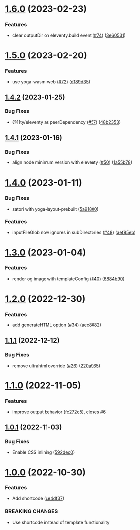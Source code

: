# [1.6.0](https://github.com/KiwiKilian/eleventy-plugin-og-image/compare/v1.5.0...v1.6.0) (2023-02-23)


### Features

* clear outputDir on eleventy.build event ([#74](https://github.com/KiwiKilian/eleventy-plugin-og-image/issues/74)) ([3e60531](https://github.com/KiwiKilian/eleventy-plugin-og-image/commit/3e60531e01f333c637cd9f330ff1e63bdd2d2945))

# [1.5.0](https://github.com/KiwiKilian/eleventy-plugin-og-image/compare/v1.4.2...v1.5.0) (2023-02-20)


### Features

* use yoga-wasm-web ([#72](https://github.com/KiwiKilian/eleventy-plugin-og-image/issues/72)) ([d189d35](https://github.com/KiwiKilian/eleventy-plugin-og-image/commit/d189d351325f1b1b7f550273638977d849b4c37c))

## [1.4.2](https://github.com/KiwiKilian/eleventy-plugin-og-image/compare/v1.4.1...v1.4.2) (2023-01-25)


### Bug Fixes

* @11ty/eleventy as peerDependency ([#57](https://github.com/KiwiKilian/eleventy-plugin-og-image/issues/57)) ([48b2353](https://github.com/KiwiKilian/eleventy-plugin-og-image/commit/48b2353c22ffea76240b9d208ab3da579e690862))

## [1.4.1](https://github.com/KiwiKilian/eleventy-plugin-og-image/compare/v1.4.0...v1.4.1) (2023-01-16)


### Bug Fixes

* align node minimum version with eleventy ([#50](https://github.com/KiwiKilian/eleventy-plugin-og-image/issues/50)) ([1a55b78](https://github.com/KiwiKilian/eleventy-plugin-og-image/commit/1a55b78767fcd42e0f21def605e8b884231fa172))

# [1.4.0](https://github.com/KiwiKilian/eleventy-plugin-og-image/compare/v1.3.0...v1.4.0) (2023-01-11)


### Bug Fixes

* satori with yoga-layout-prebuilt ([5a91800](https://github.com/KiwiKilian/eleventy-plugin-og-image/commit/5a918009bc2e224a368e6aa1384deebb6010b753))


### Features

* inputFileGlob now ignores in subDirectories ([#48](https://github.com/KiwiKilian/eleventy-plugin-og-image/issues/48)) ([aef85eb](https://github.com/KiwiKilian/eleventy-plugin-og-image/commit/aef85eb5238162d5d2c6a287dc45178ba2930da2))

# [1.3.0](https://github.com/KiwiKilian/eleventy-plugin-og-image/compare/v1.2.0...v1.3.0) (2023-01-04)


### Features

* render og image with templateConfig ([#40](https://github.com/KiwiKilian/eleventy-plugin-og-image/issues/40)) ([6884b90](https://github.com/KiwiKilian/eleventy-plugin-og-image/commit/6884b90c1e2423527a9b3c864480fee576727e1c))

# [1.2.0](https://github.com/KiwiKilian/eleventy-plugin-og-image/compare/v1.1.1...v1.2.0) (2022-12-30)


### Features

* add generateHTML option ([#34](https://github.com/KiwiKilian/eleventy-plugin-og-image/issues/34)) ([aec8082](https://github.com/KiwiKilian/eleventy-plugin-og-image/commit/aec808227bc69866acdf2db11fbc9c7ef94fb113))

## [1.1.1](https://github.com/KiwiKilian/eleventy-plugin-og-image/compare/v1.1.0...v1.1.1) (2022-12-12)


### Bug Fixes

* remove ultrahtml override ([#26](https://github.com/KiwiKilian/eleventy-plugin-og-image/issues/26)) ([220a965](https://github.com/KiwiKilian/eleventy-plugin-og-image/commit/220a965ce319852fd75a913bed4dd0133c7ce698))

# [1.1.0](https://github.com/KiwiKilian/eleventy-plugin-og-image/compare/v1.0.1...v1.1.0) (2022-11-05)


### Features

* improve output behavior ([fc272c5](https://github.com/KiwiKilian/eleventy-plugin-og-image/commit/fc272c50b27bba75d0e2e075bb11b40ad2b76504)), closes [#6](https://github.com/KiwiKilian/eleventy-plugin-og-image/issues/6)

## [1.0.1](https://github.com/KiwiKilian/eleventy-plugin-og-image/compare/v1.0.0...v1.0.1) (2022-11-03)


### Bug Fixes

* Enable CSS inlining ([592dec0](https://github.com/KiwiKilian/eleventy-plugin-og-image/commit/592dec0f86f5e5aa2970c1b929251a11d10af057))

# [1.0.0](https://github.com/KiwiKilian/eleventy-plugin-og-image/compare/v0.1.1...v1.0.0) (2022-10-30)


### Features

* Add shortcode ([ce4df37](https://github.com/KiwiKilian/eleventy-plugin-og-image/commit/ce4df37c0b73b6e6dc0f1e1cc5b4f08ede194b3e))


### BREAKING CHANGES

* Use shortcode instead of template functionality
